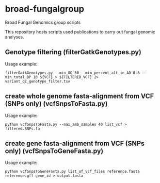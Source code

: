 # broad-fungalgroup
Broad Fungal Genomics group scripts

This repository hosts scripts used publications to carry out fungal genomic analyses.

## Genotype filtering (filterGatkGenotypes.py)
Usage example:
```
filterGatkGenotypes.py --min_GQ 50 --min_percent_alt_in_AD 0.8 --min_total_DP 10 ${VCF} > ${FILTERED_VCF} 2> variant_qc_genotype_filter.tsv
```

## create whole genome fasta-alignment from VCF (SNPs only) (vcfSnpsToFasta.py)
Usage example:
```
python vcfSnpsToFasta.py --max_amb_samples 40 list_vcf > filtered.SNPs.fa
```

## create gene fasta-alignment from VCF (SNPs only) (vcfSnpsToGeneFasta.py)
Usage example:
```
python vcfSnpsToGeneFasta.py list_of_vcf_files reference.fasta reference.gff gene_id > output.fasta
```
